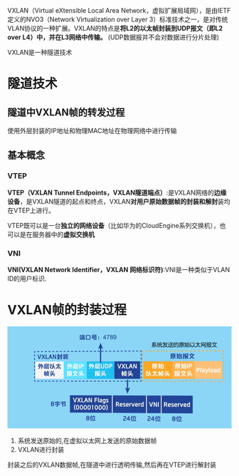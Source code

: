 VXLAN（Virtual eXtensible Local Area Network，虚拟扩展局域网），是由IETF定义的NVO3（Network Virtualization over Layer 3）标准技术之一，是对传统VLAN协议的一种扩展。VXLAN的特点是**将L2的以太帧封装到UDP报文（即L2 over L4）中，并在L3网络中传输。**
(UDP数据报并不会对数据进行分片处理)

 VXLAN是一种隧道技术

 # 隧道技术
 ## 隧道中VXLAN帧的转发过程
 使用外层封装的IP地址和物理MAC地址在物理网络中进行传输
 ## 基本概念
 ### VTEP
 **VTEP（VXLAN Tunnel Endpoints，VXLAN隧道端点）**:是VXLAN网络的**边缘设备**，是VXLAN隧道的起点和终点，VXLAN**对用户原始数据帧的封装和解封**装均在VTEP上进行。

 VTEP既可以是一台**独立的网络设备**（比如华为的CloudEngine系列交换机），也可以是在服务器中的**虚拟交换机**

### VNI
**VNI(VXLAN Network Identifier，VXLAN 网络标识符)**:VNI是一种类似于VLAN ID的用户标识.

# VXLAN帧的封装过程
![VXLAN封装过程](../picture/../Resource/vxlan.png)
1. 系统发送原始的,在虚拟以太网上发送的原始数据帧
2. VXLAN进行封装

封装之后的VXLAN数据帧,在隧道中进行透明传输,然后再在VTEP进行解封装
